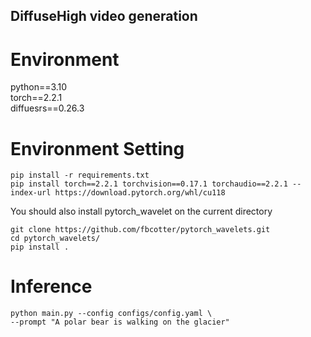 ## DiffuseHigh video generation

# Environment
python==3.10   
torch==2.2.1   
diffuesrs==0.26.3

# Environment Setting
```Shell
pip install -r requirements.txt
pip install torch==2.2.1 torchvision==0.17.1 torchaudio==2.2.1 --index-url https://download.pytorch.org/whl/cu118
```

You should also install pytorch_wavelet on the current directory
```Shell
git clone https://github.com/fbcotter/pytorch_wavelets.git
cd pytorch_wavelets/
pip install .
```

# Inference
```Shell
python main.py --config configs/config.yaml \
--prompt "A polar bear is walking on the glacier"
```

